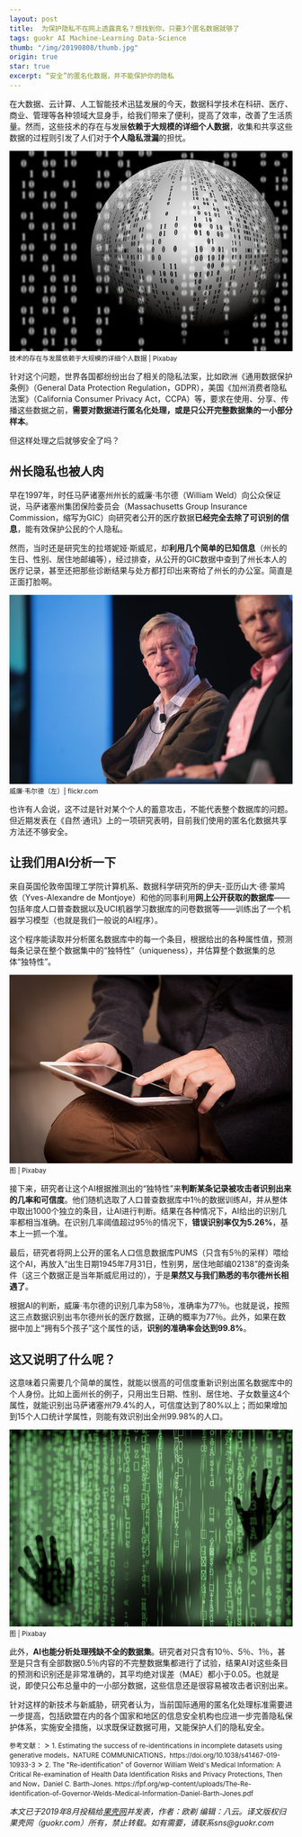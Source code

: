 ```yaml
---
layout: post
title:  为保护隐私不在网上透露真名？想找到你，只要3个匿名数据就够了
tags: guokr AI Machine-Learning Data-Science
thumb: "/img/20190808/thumb.jpg"
origin: true
star: true
excerpt: “安全”的匿名化数据，并不能保护你的隐私
---
```

在大数据、云计算、人工智能技术迅猛发展的今天，数据科学技术在科研、医疗、商业、管理等各种领域大显身手，给我们带来了便利，提高了效率，改善了生活质量。然而，这些技术的存在与发展**依赖于大规模的详细个人数据**，收集和共享这些数据的过程则引发了人们对于**个人隐私泄漏**的担忧。

<img src="/img/20190808/001.jpg"><br><small>
技术的存在与发展依赖于大规模的详细个人数据 | Pixabay</small>

针对这个问题，世界各国都纷纷出台了相关的隐私法案，比如欧洲《通用数据保护条例》（General Data Protection Regulation，GDPR），美国《加州消费者隐私法案》（California Consumer Privacy Act，CCPA）等，要求在使用、分享、传播这些数据之前，**需要对数据进行匿名化处理，或是只公开完整数据集的一小部分样本**。

但这样处理之后就够安全了吗？

## 州长隐私也被人肉

早在1997年，时任马萨诸塞州州长的威廉·韦尔德（William Weld）向公众保证说，马萨诸塞州集团保险委员会（Massachusetts Group Insurance Commission，缩写为GIC）向研究者公开的医疗数据**已经完全去除了可识别的信息**，能有效保护公民的个人隐私。

然而，当时还是研究生的拉塔妮娅·斯威尼，却**利用几个简单的已知信息**（州长的生日、性别、居住地邮编等），经过排查，<span class="hl">从公开的GIC数据中查到了州长本人的医疗记录</span>，甚至还把那些诊断结果与处方都打印出来寄给了州长的办公室。简直是正面打脸啊。

<img src="/img/20190808/002.jpg"><br><small>
威廉·韦尔德（左）| flickr.com</small>

也许有人会说，这不过是针对某个个人的蓄意攻击，不能代表整个数据库的问题。但近期发表在《自然·通讯》上的一项研究表明，<span class="hl">目前我们使用的匿名化数据共享方法还不够安全</span>。

## 让我们用AI分析一下

来自英国伦敦帝国理工学院计算机系、数据科学研究所的伊夫-亚历山大·德·蒙鸠依（Yves-Alexandre de Montjoye）和他的同事利用**网上公开获取的数据库**——包括年度人口普查数据以及UCI机器学习数据库的问卷数据等——训练出了一个机器学习模型（也就是我们一般说的AI程序）。

这个程序能读取并分析匿名数据库中的每一个条目，根据给出的各种属性值，预测每条记录在整个数据集中的“独特性”（uniqueness），并估算整个数据集的总体“独特性”。

<img src="/img/20190808/003.jpg"><br><small>
图 | Pixabay</small>

接下来，研究者让这个AI根据推测出的“独特性”来**判断某条记录被攻击者识别出来的几率和可信度**。他们随机选取了人口普查数据库中1％的数据训练AI，并从整体中取出1000个独立的条目，让AI进行判断。结果在各种情况下，AI给出的识别几率都相当准确。在识别几率阈值超过95％的情况下，**错误识别率仅为5.26%**，基本上一抓一个准。

最后，研究者将网上公开的匿名人口信息数据库PUMS（只含有5％的采样）喂给这个AI，再放入“出生日期1945年7月31日，性别男，居住地邮编02138”的查询条件（这三个数据正是当年斯威尼用过的），于是**果然又与我们熟悉的韦尔德州长相遇了**。

根据AI的判断，威廉·韦尔德的识别几率为58％，准确率为77％。也就是说，按照这三点数据识别出韦尔德州长的医疗数据，正确的概率为77％。此外，如果在数据中加上“拥有5个孩子”这个属性的话，**识别的准确率会达到99.8%**。

## 这又说明了什么呢？

这意味着<span class="hl">只需要几个简单的属性，就能以很高的可信度重新识别出匿名数据库中的个人身份</span>。比如上面州长的例子，只用出生日期、性别、居住地、子女数量这4个属性，就能识别出马萨诸塞州79.4%的人，可信度达到了80%以上；而如果增加到15个人口统计学属性，则能有效识别出全州99.98%的人口。

<img src="/img/20190808/004.jpg"><br><small>
图 | Pixabay</small>

此外，**AI也能分析处理残缺不全的数据集**。研究者对只含有10％、5％、1％，甚至是只含有全部数据0.5％内容的不完整数据集都进行了试验，结果AI对这些条目的预测和识别还是非常准确的，其平均绝对误差（MAE）都小于0.05。也就是说，<span class="hl">即使只公布总量中的一小部分数据，这些信息还是很容易被攻击者识别出来</span>。

针对这样的新技术与新威胁，研究者认为，当前国际通用的匿名化处理标准需要进一步提高，包括欧盟在内的各个国家和地区的信息安全机构也应进一步完善隐私保护体系，实施安全措施，以求既保证数据可用，又能保护人们的隐私安全。

<small>
参考文献：</small>
> <small>1. Estimating the success of re-identiﬁcations in incomplete datasets using generative models，NATURE COMMUNICATIONS，https://doi.org/10.1038/s41467-019-10933-3</small>
> <small>2. The "Re-identification" of Governor William Weld's Medical Information: A Critical Re-examination of Health Data Identification Risks and Privacy Protections, Then and Now，Daniel C. Barth-Jones. https://fpf.org/wp-content/uploads/The-Re-identification-of-Governor-Welds-Medical-Information-Daniel-Barth-Jones.pdf</small>

_本文已于2019年8月投稿给[果壳网](https://mp.weixin.qq.com/s?__biz=MTg1MjI3MzY2MQ==&mid=2651714553&idx=2&sn=c55f4dd4365d2fc751d4dcf034960b90&chksm=5da1d76b6ad65e7d980894621ecacd2b1309e33c3c5bc55e362b5d04cb11677749f26c2d1627&mpshare=1&scene=1&srcid=&sharer_sharetime=1565570162503&sharer_shareid=a48de0c3d1189e25e378906db559509f#rd)并发表，作者：欧剃 编辑：八云。译文版权归果壳网（guokr.com）所有，禁止转载。如有需要，请联系sns@guokr.com_